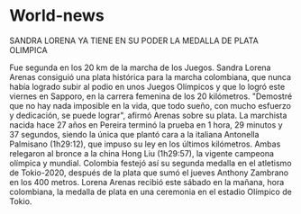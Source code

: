 # World-news

SANDRA LORENA YA TIENE EN SU PODER LA MEDALLA DE PLATA OLIMPICA

Fue segunda en los 20 km de la marcha de los Juegos.
Sandra Lorena Arenas consiguió una plata histórica para la marcha colombiana, que nunca había logrado 
subir al podio en unos Juegos Olímpicos y que lo logró este viernes en Sapporo, en la carrera femenina
de los 20 kilómetros.
"Demostré que no hay nada imposible en la vida, que todo sueño, con mucho esfuerzo y dedicación, se puede 
lograr", afirmó Arenas sobre su plata.
La marchista nacida hace 27 años en Pereira terminó la prueba en 1 hora, 29 minutos y 37 segundos, siendo
la única que plantó cara a la italiana Antonella Palmisano (1h29:12), que impuso su ley en los últimos
kilómetros.
Ambas relegaron al bronce a la china Hong Liu (1h29:57), la vigente campeona olímpica y mundial. Colombia 
festejó así su segunda medalla en el atletismo de Tokio-2020, después de la plata que sumó el jueves Anthony
Zambrano en los 400 metros.
Lorena Arenas recibió este sábado en la mañana, hora colombiana, la medalla de plata en una ceremonia en el 
estadio Olímpico de Tokio.
